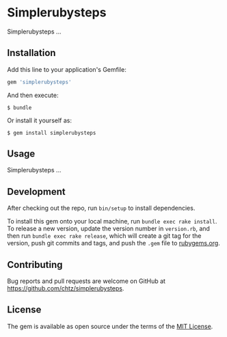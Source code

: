 # Simplerubysteps

Simplerubysteps ...

## Installation

Add this line to your application's Gemfile:

```ruby
gem 'simplerubysteps'
```

And then execute:

    $ bundle

Or install it yourself as:

    $ gem install simplerubysteps

## Usage

Simplerubysteps ...

## Development

After checking out the repo, run `bin/setup` to install dependencies. 

To install this gem onto your local machine, run `bundle exec rake install`. To release a new version, update the version number in `version.rb`, and then run `bundle exec rake release`, which will create a git tag for the version, push git commits and tags, and push the `.gem` file to [rubygems.org](https://rubygems.org).

## Contributing

Bug reports and pull requests are welcome on GitHub at https://github.com/chtz/simplerubysteps.

## License

The gem is available as open source under the terms of the [MIT License](https://opensource.org/licenses/MIT).
